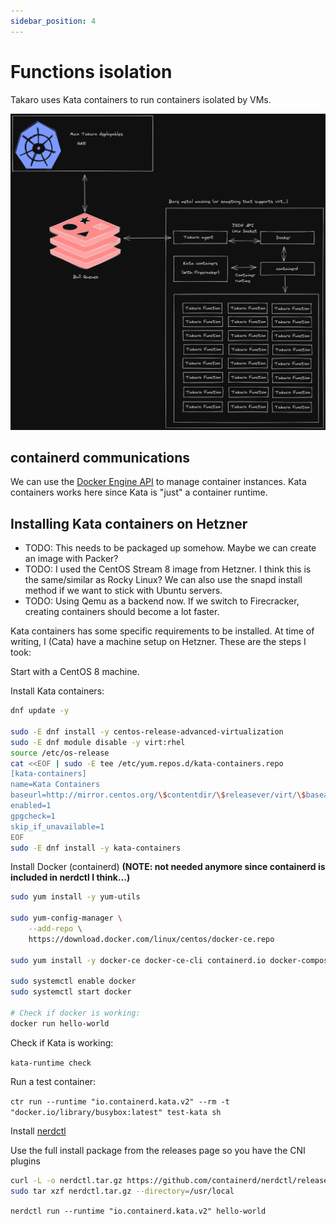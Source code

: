 ```yaml
---
sidebar_position: 4
---
```


# Functions isolation

Takaro uses Kata containers to run containers isolated by VMs. 

![](./img/functions-infra.png)

## containerd communications

We can use the [Docker Engine API](https://docs.docker.com/engine/api/v1.41/) to manage container instances. Kata containers works here since Kata is "just" a container runtime.

## Installing Kata containers on Hetzner


- TODO: This needs to be packaged up somehow. Maybe we can create an image with Packer?
- TODO: I used the CentOS Stream 8 image from Hetzner. I think this is the same/similar as Rocky Linux? We can also use the snapd install method if we want to stick with Ubuntu servers.
- TODO: Using Qemu as a backend now. If we switch to Firecracker, creating containers should become a lot faster.

Kata containers has some specific requirements to be installed. At time of writing, I (Cata) have a machine setup on Hetzner. These are the steps I took:

Start with a CentOS 8 machine. 

Install Kata containers:

```bash
dnf update -y

sudo -E dnf install -y centos-release-advanced-virtualization
sudo -E dnf module disable -y virt:rhel
source /etc/os-release
cat <<EOF | sudo -E tee /etc/yum.repos.d/kata-containers.repo
[kata-containers]
name=Kata Containers
baseurl=http://mirror.centos.org/\$contentdir/\$releasever/virt/\$basearch/kata-containers
enabled=1
gpgcheck=1
skip_if_unavailable=1
EOF
sudo -E dnf install -y kata-containers
```

Install Docker (containerd) **(NOTE: not needed anymore since containerd is included in nerdctl I think...)**

```bash
sudo yum install -y yum-utils

sudo yum-config-manager \
    --add-repo \
    https://download.docker.com/linux/centos/docker-ce.repo

sudo yum install -y docker-ce docker-ce-cli containerd.io docker-compose-plugin    

sudo systemctl enable docker
sudo systemctl start docker

# Check if docker is working:
docker run hello-world
```

Check if Kata is working:

`kata-runtime check`

Run a test container:

`ctr run --runtime "io.containerd.kata.v2" --rm -t "docker.io/library/busybox:latest" test-kata sh`

Install [nerdctl](https://github.com/containerd/nerdctl)

Use the full install package from the releases page so you have the CNI plugins

```bash
curl -L -o nerdctl.tar.gz https://github.com/containerd/nerdctl/releases/download/v0.22.2/nerdctl-full-0.22.2-linux-amd64.tar.gz
sudo tar xzf nerdctl.tar.gz --directory=/usr/local

```


`nerdctl run --runtime "io.containerd.kata.v2" hello-world`